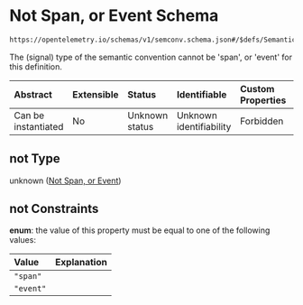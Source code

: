 # Not Span, or Event Schema

```txt
https://opentelemetry.io/schemas/v1/semconv.schema.json#/$defs/SemanticConvention/properties/type/not
```

The (signal) type of the semantic convention cannot be 'span', or 'event' for this definition.

| Abstract            | Extensible | Status         | Identifiable            | Custom Properties | Additional Properties | Access Restrictions | Defined In                                                                           |
| :------------------ | :--------- | :------------- | :---------------------- | :---------------- | :-------------------- | :------------------ | :----------------------------------------------------------------------------------- |
| Can be instantiated | No         | Unknown status | Unknown identifiability | Forbidden         | Allowed               | none                | [semconv.schema.json\*](../../../schemas/semconv.schema.json "open original schema") |

## not Type

unknown ([Not Span, or Event](../semantic/semconv-opentelemetry-semantic-convention-schema-definitions-semantic-convention-properties-type-not-span-or-event.md))

## not Constraints

**enum**: the value of this property must be equal to one of the following values:

| Value     | Explanation |
| :-------- | :---------- |
| `"span"`  |             |
| `"event"` |             |
